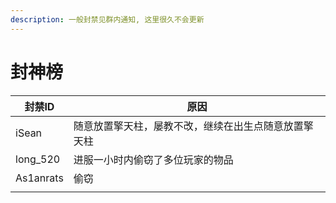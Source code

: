 ```yaml
---
description: 一般封禁见群内通知, 这里很久不会更新
---
```


# 封神榜

| 封禁ID      | 原因                         |
| --------- | -------------------------- |
| iSean     | 随意放置擎天柱，屡教不改，继续在出生点随意放置擎天柱 |
| long\_520 | 进服一小时内偷窃了多位玩家的物品           |
| As1anrats | 偷窃                         |
|           |                            |


